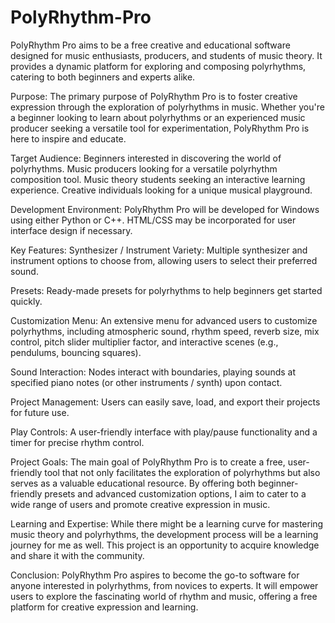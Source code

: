 # PolyRhythm-Pro
PolyRhythm Pro aims to be a free creative and educational software designed for music enthusiasts, producers, and students of music theory. It provides a dynamic platform for exploring and composing polyrhythms, catering to both beginners and experts alike.

Purpose:
The primary purpose of PolyRhythm Pro is to foster creative expression through the exploration of polyrhythms in music. Whether you're a beginner looking to learn about polyrhythms or an experienced music producer seeking a versatile tool for experimentation, PolyRhythm Pro is here to inspire and educate.

Target Audience:
Beginners interested in discovering the world of polyrhythms.
Music producers looking for a versatile polyrhythm composition tool.
Music theory students seeking an interactive learning experience.
Creative individuals looking for a unique musical playground.

Development Environment:
PolyRhythm Pro will be developed for Windows using either Python or C++. HTML/CSS may be incorporated for user interface design if necessary.

Key Features:
Synthesizer / Instrument Variety: Multiple synthesizer and instrument options to choose from, allowing users to select their preferred sound. 

Presets: Ready-made presets for polyrhythms to help beginners get started quickly.

Customization Menu: An extensive menu for advanced users to customize polyrhythms, including atmospheric sound, rhythm speed, reverb size, mix control, pitch slider multiplier factor, and interactive scenes (e.g., pendulums, bouncing squares). 

Sound Interaction: Nodes interact with boundaries, playing sounds at specified piano notes (or other instruments / synth) upon contact.

Project Management: Users can easily save, load, and export their projects for future use.

Play Controls: A user-friendly interface with play/pause functionality and a timer for precise rhythm control.

Project Goals:
The main goal of PolyRhythm Pro is to create a free, user-friendly tool that not only facilitates the exploration of polyrhythms but also serves as a valuable educational resource. By offering both beginner-friendly presets and advanced customization options, I aim to cater to a wide range of users and promote creative expression in music.

Learning and Expertise:
While there might be a learning curve for mastering music theory and polyrhythms, the development process will be a learning journey for me as well. This project is an opportunity to acquire knowledge and share it with the community.

Conclusion:
PolyRhythm Pro aspires to become the go-to software for anyone interested in polyrhythms, from novices to experts. It will empower users to explore the fascinating world of rhythm and music, offering a free platform for creative expression and learning.
